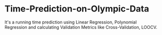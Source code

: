 # Time-Prediction-on-Olympic-Data
It's a running time prediction using Linear Regression, Polynomial Regression and calculating Validation Metrics like Cross-Validation, LOOCV.
